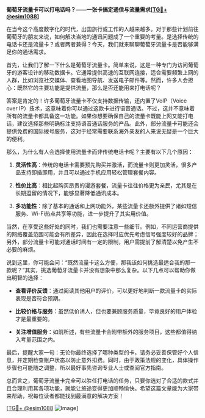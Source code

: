**葡萄牙流量卡可以打电话吗？——一张卡搞定通信与流量需求[[TG💪+ @esim1088](https://t.me/s/esim1088)]**

在当今这个高度数字化的时代，出国旅行或工作的人越来越多。对于那些计划前往葡萄牙的朋友来说，如何解决当地的通讯问题成了一个重要的考量。是选择传统的电话卡还是流量卡？或者两者兼得？今天，我们就来聊聊葡萄牙流量卡是否能够满足你的通话需求。

首先，让我们了解一下什么是葡萄牙流量卡。简单来说，这是一种专门为访问葡萄牙的游客设计的移动数据卡。它通常提供高速的互联网连接，适合需要频繁上网的人群，比如浏览社交媒体、查看地图导航、发送电子邮件等。然而，许多人会担心：既然它的主要功能是提供流量，那么是否还能用来打电话呢？

答案是肯定的！许多葡萄牙流量卡不仅支持数据传输，还内置了VoIP（Voice over IP）技术，这意味着你可以通过这款卡进行语音通话。不过，这并不意味着所有的流量卡都具备这一功能。如果你想要确保自己的流量卡既能上网又能打电话，建议选择那些明确标注支持语音通话服务的产品。此外，部分流量卡可能还会提供免费的国际拨号服务，这对于经常需要联系海外亲友的人来说无疑是一个巨大的便利。

那么，为什么有人会选择使用流量卡而非传统电话卡呢？主要有以下几个原因：

1. **灵活性高**：传统的电话卡需要预先购买并激活，而流量卡则更加灵活，很多产品支持即插即用，并且可以通过手机应用轻松管理套餐内容。
   
2. **性价比高**：相比起购买昂贵的漫游套餐，流量卡往往价格更为亲民，尤其是在长期逗留的情况下，能够显著降低通讯成本。
   
3. **多功能性**：除了基本的通话和上网功能外，某些流量卡还额外提供了诸如短信服务、Wi-Fi热点共享等功能，进一步提升了其实用价值。

当然，在享受这些好处的同时，我们也需要注意一些细节。例如，不同运营商提供的网络覆盖范围可能会有所差异，因此在选择时应优先考虑信号强度较好的品牌；另外，部分流量卡可能对通话时间有一定的限制，用户需提前了解清楚以免产生不必要的麻烦。

说到这里，你可能会问：“既然流量卡这么方便，那我该如何挑选最适合我的那一款呢？”其实，挑选葡萄牙流量卡并没有想象中那么复杂。以下几点可以帮助你做出明智的选择：

- **查看评价反馈**：通过阅读其他用户的评价，可以更好地判断一款流量卡的实际表现是否符合预期。
  
- **比较价格与服务**：虽然低价诱人，但也要兼顾服务质量，毕竟良好的用户体验才是最重要的。
  
- **关注增值服务**：如前所述，有些流量卡会附带额外的服务项目，这些都值得纳入考量范围之内。

最后，提醒大家一句：无论你最终选择了哪种类型的卡，请务必妥善保管好个人信息，并定期检查账户状态以防止意外扣费。同时，由于政策法规的变化，具体操作步骤也可能随之调整，所以最好事先咨询专业人士或查阅官方指南。

总而言之，葡萄牙流量卡完全可以胜任打电话的任务，只要你选对了合适的款式并且合理利用其各项功能，就能让旅途变得更加顺畅愉快。希望这篇文章能为大家带来帮助，祝每位读者都能找到最满意的解决方案！

[[TG💪+ @esim1088](https://t.me/s/esim1088) ![Image](https://i.postimg.cc/4NQfJmqS/Snipaste-2025-05-13-00-14-12.png)]